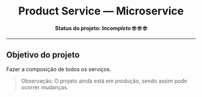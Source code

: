 <div align="center">
  <h1>Product Service — Microservice</h1>
  <h4>
    <strong>Status do projeto: </strong> <i>Incompleto</i> 🤓 🤓 🤓
  </h4>
</div>

----

## Objetivo do projeto

Fazer a composição de todos os serviços.

> Observação: O projeto ainda está em produção, sendo assim pode ocorrer mudanças.
